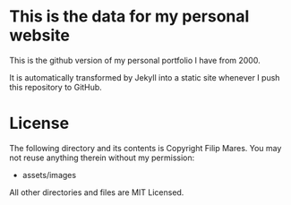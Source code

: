 This is the data for my personal website
========================================

This is the github version of my personal portfolio I have from 2000.

It is automatically transformed by Jekyll into a static site whenever I push this repository to GitHub.

License
=======
The following directory and its contents is Copyright Filip Mares.  You may not reuse anything therein without my permission:

*   assets/images

All other directories and files are MIT Licensed.
